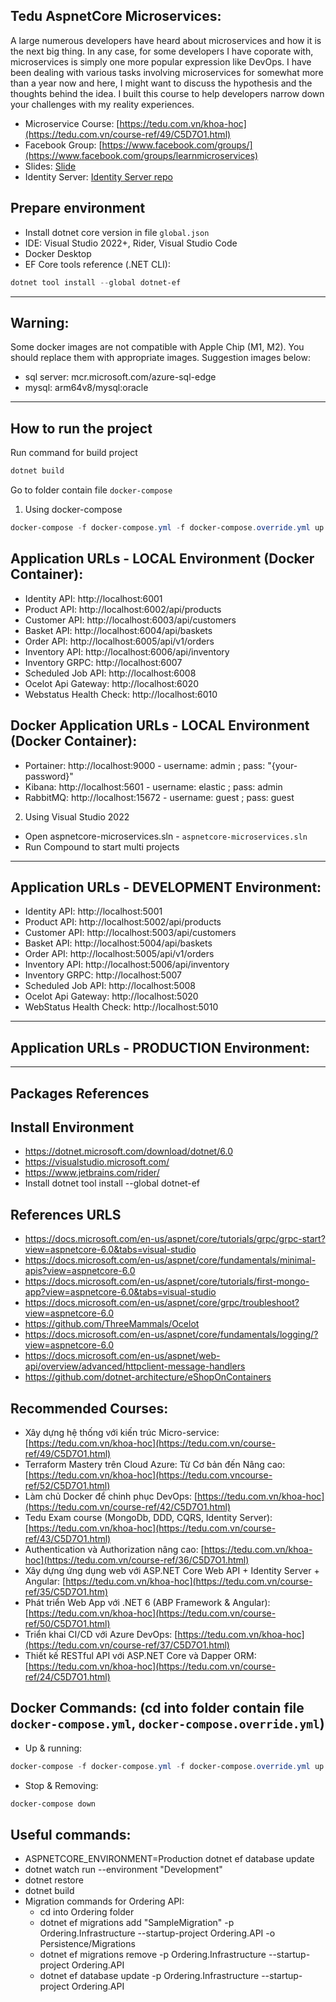 ## Tedu AspnetCore Microservices:

A large numerous developers have heard about microservices and how it is the next big thing. In any case, for some
developers I have coporate with, microservices is simply one more popular expression like DevOps. I have been dealing
with various tasks involving microservices for somewhat more than a year now and here, I might want to discuss the
hypothesis and the thoughts behind the idea. I built this course to help developers narrow down your challenges with my
reality experiences.

- Microservice Course: [https://tedu.com.vn/khoa-hoc](https://tedu.com.vn/course-ref/49/C5D7O1.html)
- Facebook Group: [https://www.facebook.com/groups/](https://www.facebook.com/groups/learnmicroservices)
- Slides: [Slide](https://github.com/rickykiet83/tedu-aspnetcore-microservices-training/blob/feat/customer-api/resources/Xay%20dung%20he%20thong%20voi%20Microservice.pdf)
- Identity Server: [Identity Server repo](https://github.com/rickykiet83/tedu-microserivces.idp)

## Prepare environment

* Install dotnet core version in file `global.json`
* IDE: Visual Studio 2022+, Rider, Visual Studio Code
* Docker Desktop
* EF Core tools reference (.NET CLI):

```Powershell
dotnet tool install --global dotnet-ef
```

---

## Warning:

Some docker images are not compatible with Apple Chip (M1, M2). You should replace them with appropriate images.
Suggestion images below:

- sql server: mcr.microsoft.com/azure-sql-edge
- mysql: arm64v8/mysql:oracle

---

## How to run the project

Run command for build project

```Powershell
dotnet build
```

Go to folder contain file `docker-compose`

1. Using docker-compose

```Powershell
docker-compose -f docker-compose.yml -f docker-compose.override.yml up -d --remove-orphans
```

## Application URLs - LOCAL Environment (Docker Container):

- Identity API: http://localhost:6001
- Product API: http://localhost:6002/api/products
- Customer API: http://localhost:6003/api/customers
- Basket API: http://localhost:6004/api/baskets
- Order API: http://localhost:6005/api/v1/orders
- Inventory API: http://localhost:6006/api/inventory
- Inventory GRPC: http://localhost:6007
- Scheduled Job API: http://localhost:6008
- Ocelot Api Gateway: http://localhost:6020
- Webstatus Health Check: http://localhost:6010

## Docker Application URLs - LOCAL Environment (Docker Container):

- Portainer: http://localhost:9000 - username: admin ; pass: "{your-password}"
- Kibana: http://localhost:5601 - username: elastic ; pass: admin
- RabbitMQ: http://localhost:15672 - username: guest ; pass: guest

2. Using Visual Studio 2022

- Open aspnetcore-microservices.sln - `aspnetcore-microservices.sln`
- Run Compound to start multi projects

---

## Application URLs - DEVELOPMENT Environment:

- Identity API: http://localhost:5001
- Product API: http://localhost:5002/api/products
- Customer API: http://localhost:5003/api/customers
- Basket API: http://localhost:5004/api/baskets
- Order API: http://localhost:5005/api/v1/orders
- Inventory API: http://localhost:5006/api/inventory
- Inventory GRPC: http://localhost:5007
- Scheduled Job API: http://localhost:5008
- Ocelot Api Gateway: http://localhost:5020
- WebStatus Health Check: http://localhost:5010

---

## Application URLs - PRODUCTION Environment:

---

## Packages References

## Install Environment

- https://dotnet.microsoft.com/download/dotnet/6.0
- https://visualstudio.microsoft.com/
- https://www.jetbrains.com/rider/
- Install dotnet tool install --global dotnet-ef

## References URLS

- https://docs.microsoft.com/en-us/aspnet/core/tutorials/grpc/grpc-start?view=aspnetcore-6.0&tabs=visual-studio
- https://docs.microsoft.com/en-us/aspnet/core/fundamentals/minimal-apis?view=aspnetcore-6.0
- https://docs.microsoft.com/en-us/aspnet/core/tutorials/first-mongo-app?view=aspnetcore-6.0&tabs=visual-studio
- https://docs.microsoft.com/en-us/aspnet/core/grpc/troubleshoot?view=aspnetcore-6.0
- https://github.com/ThreeMammals/Ocelot
- https://docs.microsoft.com/en-us/aspnet/core/fundamentals/logging/?view=aspnetcore-6.0
- https://docs.microsoft.com/en-us/aspnet/web-api/overview/advanced/httpclient-message-handlers
- https://github.com/dotnet-architecture/eShopOnContainers

## Recommended Courses:

- Xây dựng hệ thống với kiến trúc
  Micro-service: [https://tedu.com.vn/khoa-hoc](https://tedu.com.vn/course-ref/49/C5D7O1.html)
- Terraform Mastery trên Cloud Azure: Từ Cơ bản đến Nâng cao: [https://tedu.com.vn/khoa-hoc](https://tedu.com.vncourse-ref/52/C5D7O1.html)
- Làm chủ Docker để chinh phục DevOps:  [https://tedu.com.vn/khoa-hoc](https://tedu.com.vn/course-ref/42/C5D7O1.html)
- Tedu Exam course (MongoDb, DDD, CQRS, Identity
  Server):  [https://tedu.com.vn/khoa-hoc](https://tedu.com.vn/course-ref/43/C5D7O1.html)
- Authentication và Authorization nâng
  cao:  [https://tedu.com.vn/khoa-hoc](https://tedu.com.vn/course-ref/36/C5D7O1.html)
- Xây dựng ứng dụng web với ASP.NET Core Web API + Identity Server +
  Angular:  [https://tedu.com.vn/khoa-hoc](https://tedu.com.vn/course-ref/35/C5D7O1.htm)
- Phát triển Web App với .NET 6 (ABP Framework &
  Angular):  [https://tedu.com.vn/khoa-hoc](https://tedu.com.vn/course-ref/50/C5D7O1.html)
- Triển khai CI/CD với Azure DevOps:  [https://tedu.com.vn/khoa-hoc](https://tedu.com.vn/course-ref/37/C5D7O1.html)
- Thiết kế RESTful API với ASP.NET Core và Dapper
  ORM: [https://tedu.com.vn/khoa-hoc](https://tedu.com.vn/course-ref/24/C5D7O1.html)

## Docker Commands: (cd into folder contain file `docker-compose.yml`, `docker-compose.override.yml`)

- Up & running:

```Powershell
docker-compose -f docker-compose.yml -f docker-compose.override.yml up -d --remove-orphans --build
```

- Stop & Removing:

```Powershell
docker-compose down
```

## Useful commands:

- ASPNETCORE_ENVIRONMENT=Production dotnet ef database update
- dotnet watch run --environment "Development"
- dotnet restore
- dotnet build
- Migration commands for Ordering API:
    - cd into Ordering folder
    - dotnet ef migrations add "SampleMigration" -p Ordering.Infrastructure --startup-project Ordering.API -o
      Persistence/Migrations
    - dotnet ef migrations remove -p Ordering.Infrastructure --startup-project Ordering.API
    - dotnet ef database update -p Ordering.Infrastructure --startup-project Ordering.API
